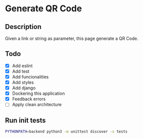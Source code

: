 # Generate QR Code
## Description
Given a link or string as parameter, this page generate a QR Code.

## Todo
- [x] Add eslint
- [x] Add test
- [x] Add funcionalities
- [x] Add styles
- [x] Add django
- [x] Dockering this application
- [x] Feedback errors
- [ ] Apply clean architecture

## Run init tests
```sh
PYTHONPATH=backend python3 -m unittest discover -s tests
```
